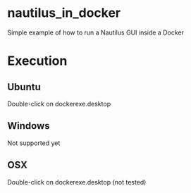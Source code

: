 # nautilus_in_docker
Simple example of how to run a Nautilus GUI inside a Docker

# Execution

## Ubuntu

Double-click on dockerexe.desktop

## Windows

Not supported yet

## OSX

Double-click on dockerexe.desktop (not tested)
